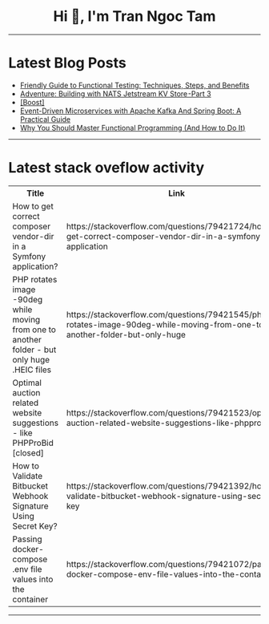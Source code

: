 <h1 align="center">Hi 👋, I'm Tran Ngoc Tam</h1>

---

# Latest Blog Posts 
<!-- BLOG-POST-LIST:START -->
- [Friendly Guide to Functional Testing: Techniques, Steps, and Benefits](https://dev.to/lovestaco/friendly-guide-to-functional-testing-techniques-steps-and-benefits-515p)
- [Adventure: Building with NATS Jetstream KV Store -Part 3](https://dev.to/rphumulock/adventure-building-with-nats-jetstream-kv-store-part-3-4gl)
- [[Boost]](https://dev.to/ycmjason/-4321)
- [Event-Driven Microservices with Apache Kafka And Spring Boot: A Practical Guide](https://dev.to/innovate_8b8c24b029d689e8/event-driven-microservices-with-apache-kafka-and-spring-boot-a-practical-guide-2k68)
- [Why You Should Master Functional Programming &lpar;And How to Do It&rpar;](https://dev.to/shrsv/why-you-should-master-functional-programming-and-how-to-do-it-4ipf)
<!-- BLOG-POST-LIST:END -->

---

# Latest stack oveflow activity
<table>
  <tr><th>Title</th><th>Link</th></tr>
  <!-- STACKOVERFLOW:START --><tr><td>How to get correct composer vendor-dir in a Symfony application?</td><td>https://stackoverflow.com/questions/79421724/how-to-get-correct-composer-vendor-dir-in-a-symfony-application</td></tr><tr><td>PHP rotates image -90deg while moving from one to another folder - but only huge .HEIC files</td><td>https://stackoverflow.com/questions/79421545/php-rotates-image-90deg-while-moving-from-one-to-another-folder-but-only-huge</td></tr><tr><td>Optimal auction related website suggestions - like PHPProBid [closed]</td><td>https://stackoverflow.com/questions/79421523/optimal-auction-related-website-suggestions-like-phpprobid</td></tr><tr><td>How to Validate Bitbucket Webhook Signature Using Secret Key?</td><td>https://stackoverflow.com/questions/79421392/how-to-validate-bitbucket-webhook-signature-using-secret-key</td></tr><tr><td>Passing docker-compose .env file values into the container</td><td>https://stackoverflow.com/questions/79421072/passing-docker-compose-env-file-values-into-the-container</td></tr><!-- STACKOVERFLOW:END -->
</table>

---


